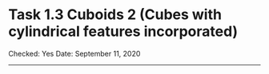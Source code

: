 # Task 1.3 Cuboids 2 (Cubes with cylindrical features incorporated)

Checked: Yes
Date: September 11, 2020

---